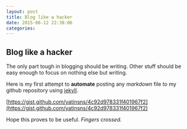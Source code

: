 ```yaml
---
layout: post
title: Blog like a hacker
date: 2015-06-12 22:38:06
categories: 
---
```


## Blog like a hacker

The only part tough in blogging should be writing. Other stuff should be easy enough to focus on nothing else but writing.

Here is my first attempt to **automate** posting any _markdown_ file to my github repository using [jekyll](http://jekyllrb.com).

[https://gist.github.com/yatinsns/4c92d978331f401967f2](https://gist.github.com/yatinsns/4c92d978331f401967f2)

Hope this proves to be useful. *Fingers crossed.*

